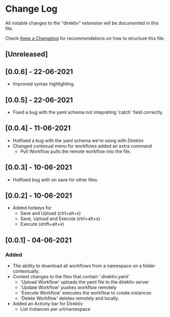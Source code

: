 # Change Log

All notable changes to the "direktiv" extension will be documented in this file.

Check [Keep a Changelog](http://keepachangelog.com/) for recommendations on how to structure this file.

## [Unreleased]

## [0.0.6] - 22-06-2021
- Improved syntax highlighting.
## [0.0.5] - 22-06-2021
- Fixed a bug with the yaml schema not intepreting 'catch' field correctly.
## [0.0.4] - 11-06-2021
- Hotfixed a bug with the yaml schema we're using with Direktiv
- Changed contexual menu for workflows added an extra command
  - Pull Workflow pulls the remote workflow into the file.
## [0.0.3] - 10-06-2021
- Hotfixed bug with on save for other files.
## [0.0.2] - 10-06-2021
- Added hotkeys for 
  - Save and Upload (ctrl+alt+s) 
  - Save, Upload and Execute (ctrl+alt+x)
  - Execute (shift+alt+x)
## [0.0.1] - 04-06-2021
### Added
- The ability to download all workflows from a namespace on a folder contextually.
- Context changes to the files that contain '.direktiv.yaml'
  - 'Upload Workflow' uploads the yaml file to the direktiv server
  - 'Update Workflow' pushes workflow remotely 
  - 'Execute Workflow' executes the workflow to create instances
  - 'Delete Workflow' deletes remotely and locally.
- Added an Activity bar for Direktiv
  - List instances per url/namespace
